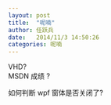 ```yaml
---
layout: post
title:  "呢喃"
author:	任跃兵
date:   2014/11/3 14:50:26 
categories: 呢喃
---
```


VHD?  
MSDN 成绩 ?

如何判断 wpf 窗体是否关闭了? 

